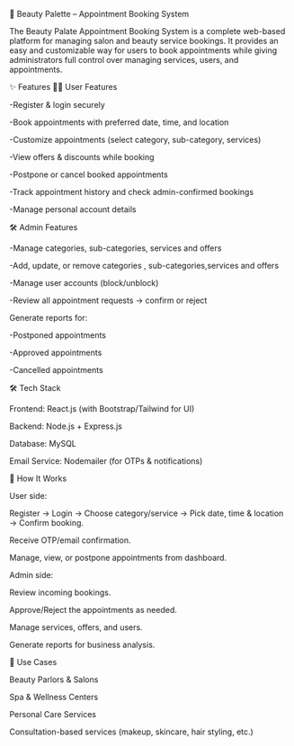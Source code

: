 💅 Beauty Palette – Appointment Booking System

The Beauty Palate Appointment Booking System is a complete web-based platform for managing salon and beauty service bookings. It provides an easy and customizable way for users to book appointments while giving administrators full control over managing services, users, and appointments.

✨ Features
👩‍💻 User Features

-Register & login securely

-Book appointments with preferred date, time, and location

-Customize appointments (select category, sub-category, services)

-View offers & discounts while booking

-Postpone or cancel booked appointments

-Track appointment history and check admin-confirmed bookings

-Manage personal account details

🛠️ Admin Features

-Manage categories, sub-categories, services and offers

-Add, update, or remove categories , sub-categories,services and offers 

-Manage user accounts (block/unblock)

-Review all appointment requests → confirm or reject

Generate reports for:

-Postponed appointments

-Approved appointments

-Cancelled appointments

🛠️ Tech Stack

Frontend: React.js (with Bootstrap/Tailwind for UI)

Backend: Node.js + Express.js

Database: MySQL

Email Service: Nodemailer (for OTPs & notifications)

📌 How It Works

User side:

Register → Login → Choose category/service → Pick date, time & location → Confirm booking.

Receive OTP/email confirmation.

Manage, view, or postpone appointments from dashboard.

Admin side:

Review incoming bookings.

Approve/Reject the appointments as needed.

Manage services, offers, and users.

Generate reports for business analysis.

🎯 Use Cases

Beauty Parlors & Salons

Spa & Wellness Centers

Personal Care Services

Consultation-based services (makeup, skincare, hair styling, etc.)

